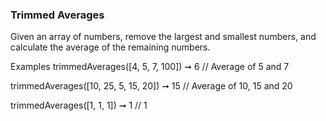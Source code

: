 ### Trimmed Averages

Given an array of numbers, remove the largest and smallest numbers, and calculate the average of the remaining numbers.

Examples
trimmedAverages([4, 5, 7, 100]) ➞ 6
// Average of 5 and 7

trimmedAverages([10, 25, 5, 15, 20]) ➞ 15
// Average of 10, 15 and 20

trimmedAverages([1, 1, 1]) ➞ 1
// 1

